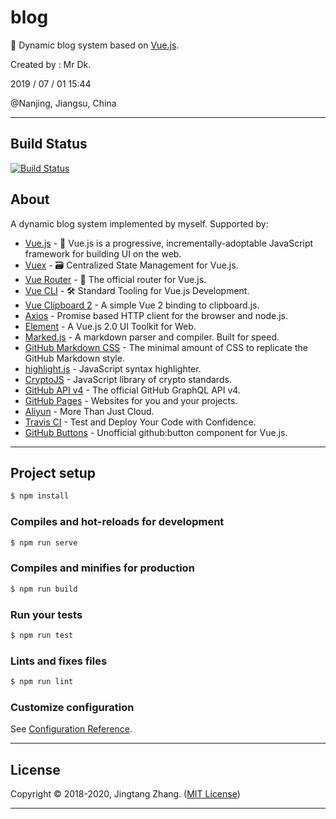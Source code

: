 # blog

🦆 Dynamic blog system based on [Vue.js](https://vuejs.org/).

Created by : Mr Dk.

2019 / 07 / 01 15:44

@Nanjing, Jiangsu, China

---

## Build Status

[![Build Status](https://www.travis-ci.org/mrdrivingduck/blog.svg?branch=master)](https://www.travis-ci.org/mrdrivingduck/blog)

## About

A dynamic blog system implemented by myself. Supported by:

* [Vue.js](https://vuejs.org/) - 🖖 Vue.js is a progressive, incrementally-adoptable JavaScript framework for building UI on the web.
* [Vuex](https://vuex.vuejs.org/) - 🗃️ Centralized State Management for Vue.js.
* [Vue Router](https://router.vuejs.org/) - 🚦 The official router for Vue.js.
* [Vue CLI](https://cli.vuejs.org/) - 🛠️ Standard Tooling for Vue.js Development.
* [Vue Clipboard 2](https://github.com/Inndy/vue-clipboard2) - A simple Vue 2 binding to clipboard.js.
* [Axios](https://github.com/axios/axios) - Promise based HTTP client for the browser and node.js.
* [Element](https://element.eleme.io/) - A Vue.js 2.0 UI Toolkit for Web.
* [Marked.js](https://marked.js.org/) - A markdown parser and compiler. Built for speed.
* [GitHub Markdown CSS](https://github.com/mrdrivingduck/github-markdown-css) - The minimal amount of CSS to replicate the GitHub Markdown style.
* [highlight.js](https://github.com/mrdrivingduck/highlight.js) - JavaScript syntax highlighter.
* [CryptoJS](https://github.com/brix/crypto-js) - JavaScript library of crypto standards.
* [GitHub API v4](https://developer.github.com/v4/) - The official GitHub GraphQL API v4.
* [GitHub Pages](https://pages.github.com/) - Websites for you and your projects.
* [Aliyun](https://www.aliyun.com/) - More Than Just Cloud.
* [Travis CI](https://www.travis-ci.org/) - Test and Deploy Your Code with Confidence.
* [GitHub Buttons](https://buttons.github.io/) - Unofficial github:button component for Vue.js.

---

## Project setup

```bash
$ npm install
```

### Compiles and hot-reloads for development
```bash
$ npm run serve
```

### Compiles and minifies for production
```bash
$ npm run build
```

### Run your tests
```bash
$ npm run test
```

### Lints and fixes files
```bash
$ npm run lint
```

### Customize configuration
See [Configuration Reference](https://cli.vuejs.org/config/).

---

## License

Copyright © 2018-2020, Jingtang Zhang. ([MIT License](LICENSE))

---

